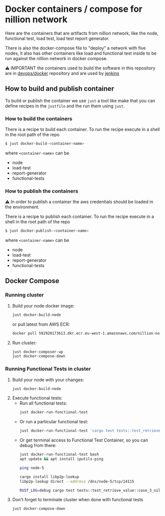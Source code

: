 # Docker containers / compose for nillion network

Here are the containers that are artifacts from nillion network, like the node, functional test, load test, load test
report generator.

There is also the docker-compose file to "deploy" a network with five nodes, it also has other containers like load and
functional test inside to be run against the nillion network in docker compose.

:warning: IMPORTANT the containers used to build the software in this repository are in
[devops/docker](https://github.com/NillionNetwork/devops/tree/master/docker) repository and are used by
[jenkins](https://jenkins-internal.nilogy.xyz/job/nillion/)

## How to build and publish container

To build or publish the container we use `just` a tool like make that you can define recipes in the `justfile` and the
run them using `just`.

### How to build the containers

There is a recipe to build each container. To run the recipe execute in a shell in the root path of the repo

```bash
$ just docker-build-<container-name>
```

where `<container-name>` can be

* node
* load-test
* report-generator
* functional-tests

### How to publish the containers

:warning: In order to publish a container the aws credentials should be loaded in the environment.

There is a recipe to publish each container. To run the recipe execute in a shell in the root path of the repo

```bash
$ just docker-publish-<container-name>
```

where `<container-name>` can be

* node
* load-test
* report-generator
* functional-tests

## Docker Compose

### Running cluster

1. Build your node docker image:
    ```bash
    just docker-build-node
    ```
   or pull latest from AWS ECR:
   ```bash
   docker pull 592920173613.dkr.ecr.eu-west-1.amazonaws.com/nillion-node:latest
   ```

2. Run cluster:
    ```bash
    just docker-composer-up
    just docker-compose-down
    ```

### Running Functional Tests in cluster

1. Build your node with your changes:
    ```bash
    just docker-build-node
    ```
2. Execute functional tests:
    - Run all functional tests:
      ```bash
      just docker-run-functional-test
      ```
    - Or run a particular functional test:
      ```bash
      just docker-run-functional-test 'cargo test tests::test_retrieve_value::case_3_nil_transfer_integer'
      ```
    - Or get terminal access to Functional Test Container, so you can debug from there:
      ```bash
      just docker-run-functional-test bash
      apt update && apt install iputils-ping
      
      ping node-5
   
      cargo install libp2p-lookup
      libp2p-lookup direct --address /dns/node-5/tcp/14115
      
      RUST_LOG=debug cargo test tests::test_retrieve_value::case_3_nil_transfer_integer
      ```
3. Don't forget to terminate cluster when done with functional tests
    ```bash
    just docker-compose-down
    ```